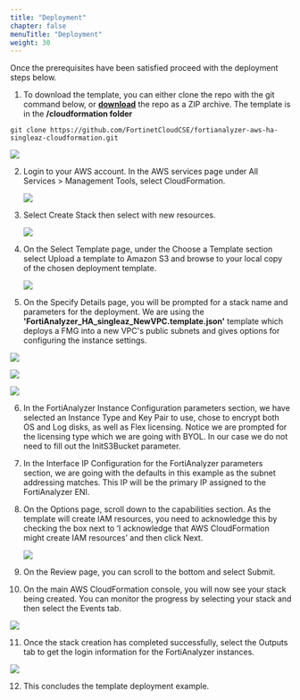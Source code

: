 ```yaml
---
title: "Deployment"
chapter: false
menuTitle: "Deployment"
weight: 30
---
```


Once the prerequisites have been satisfied proceed with the deployment steps below.

1.  To download the template, you can either clone the repo with the git command below, or [**download**](https://github.com/FortinetCloudCSE/fortianalyzer-aws-ha-singleaz-cloudformation) the repo as a ZIP archive.  The template is in the **/cloudformation folder**

```
git clone https://github.com/FortinetCloudCSE/fortianalyzer-aws-ha-singleaz-cloudformation.git
```

![](get1.png)

2.  Login to your AWS account.  In the AWS services page under All Services > Management Tools, select CloudFormation.

	![](deploy1.png)

3.  Select Create Stack then select with new resources.

	![](deploy2.png)

4.  On the Select Template page, under the Choose a Template section select Upload a template to Amazon S3 and browse to your local copy of the chosen deployment template.

	![](deploy3.png)

5.  On the Specify Details page, you will be prompted for a stack name and parameters for the deployment.  We are using the **'FortiAnalyzer_HA_singleaz_NewVPC.template.json'** template which deploys a FMG into a new VPC's public subnets and gives options for configuring the instance settings.

![](deploy4a.png)

![](deploy4b.png)

![](deploy4c.png)

6.  In the FortiAnalyzer Instance Configuration parameters section, we have selected an Instance Type and Key Pair to use, chose to encrypt both OS and Log disks, as well as Flex licensing.  Notice we are prompted for the licensing type which we are going with BYOL.  In our case we do not need to fill out the InitS3Bucket parameter.

7.  In the Interface IP Configuration for the FortiAnalyzer parameters section, we are going with the defaults in this example as the subnet addressing matches.  This IP will be the primary IP assigned to the FortiAnalyzer ENI.

8.  On the Options page, scroll down to the capabilities section.  As the template will create IAM resources, you need to acknowledge this by checking the box next to ‘I acknowledge that AWS CloudFormation might create IAM resources’ and then click Next.

	![](deploy5.png)

9.  On the Review page, you can scroll to the bottom and select Submit.

10.  On the main AWS CloudFormation console, you will now see your stack being created.  You can monitor the progress by selecting your stack and then select the Events tab.

![](deploy6.png)

11.  Once the stack creation has completed successfully, select the Outputs tab to get the login information for the FortiAnalyzer instances.

![](deploy7.png)

12.  This concludes the template deployment example.
